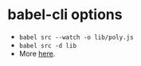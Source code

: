 # babel-cli options

- `babel src --watch -o lib/poly.js`
- `babel src -d lib`
- More [here](https://babeljs.io/docs/usage/cli/).
